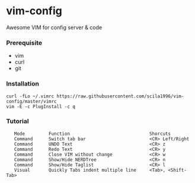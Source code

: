# vim-config

Awesome VIM for config server & code

### Prerequisite
- vim
- curl
- git
### Installation
	curl -fLo ~/.vimrc https://raw.githubusercontent.com/scila1996/vim-config/master/vimrc
	vim -E -c PlugInstall -c q
### Tutorial
       Mode         Function                              Shorcuts
       Command      Switch tab bar                        <CR> Left/Right
       Command      UNDO Text                             <CR> z
       Command      Redo Text                             <CR> y
       Command      Close VIM without change              <CR> w
       Command      Show/Hide NERDTree                    <CR> n
       Command      Show/Hide Taglist                     <CR> l
       Visual       Quickly Tabs indent multiple line     <Tab>, <Shift-Tab>